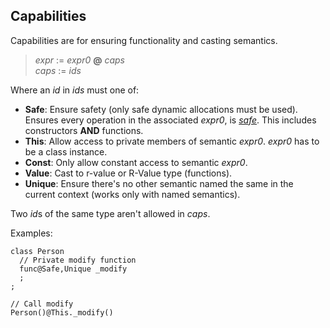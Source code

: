## Capabilities

Capabilities are for ensuring functionality and casting semantics.

> *expr* := *expr0* **@** *caps*\
> *caps* := *ids*

Where an *id* in *ids* must one of:

- **Safe**: Ensure safety (only safe dynamic allocations must be used). Ensures
  every operation in the associated *expr0*, is [*safe*](./syntax_safe.md).
  This includes constructors **AND** functions.
- **This**: Allow access to private members of semantic *expr0*. *expr0* has to
  be a class instance.
- **Const**: Only allow constant access to semantic *expr0*.
- **Value**: Cast to r-value or R-Value type (functions).
- **Unique**: Ensure there's no other semantic named the same in the current
  context (works only with named semantics).

Two *id*s of the same type aren't allowed in *caps*.

Examples:

```
class Person
  // Private modify function
  func@Safe,Unique _modify
  ;
;

// Call modify
Person()@This._modify()
```

